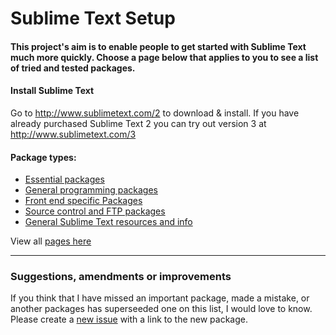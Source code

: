 # Sublime Text Setup
#### This project's aim is to enable people to get started with Sublime Text much more quickly. Choose a page below that applies to you to see a list of tried and tested packages.

#### Install Sublime Text
Go to http://www.sublimetext.com/2 to download & install. If you have already purchased Sublime Text 2 you can try out version 3 at http://www.sublimetext.com/3

#### Package types:
* [Essential packages](https://github.com/mrmartineau/SublimeTextSetup/wiki/Essential-packages)
* [General programming packages](https://github.com/mrmartineau/SublimeTextSetup/wiki/General-programming-packages)
* [Front end specific Packages](https://github.com/mrmartineau/SublimeTextSetup/wiki/Front-end-specific-Packages)
* [Source control and FTP packages](https://github.com/mrmartineau/SublimeTextSetup/wiki/Source-control-and-FTP-packages)
* [General Sublime Text resources and info](https://github.com/mrmartineau/SublimeTextSetup/wiki/General-Sublime-Text-resources-and-info)

View all [pages here](https://github.com/mrmartineau/SublimeTextSetup/wiki/_pages)

***

### Suggestions, amendments or improvements
If you think that I have missed an important package, made a mistake, or another packages has superseeded one on this list, I would love to know. Please create a [new issue](https://github.com/mrmartineau/SublimeTextSetup/issues/new) with a link to the new package.
